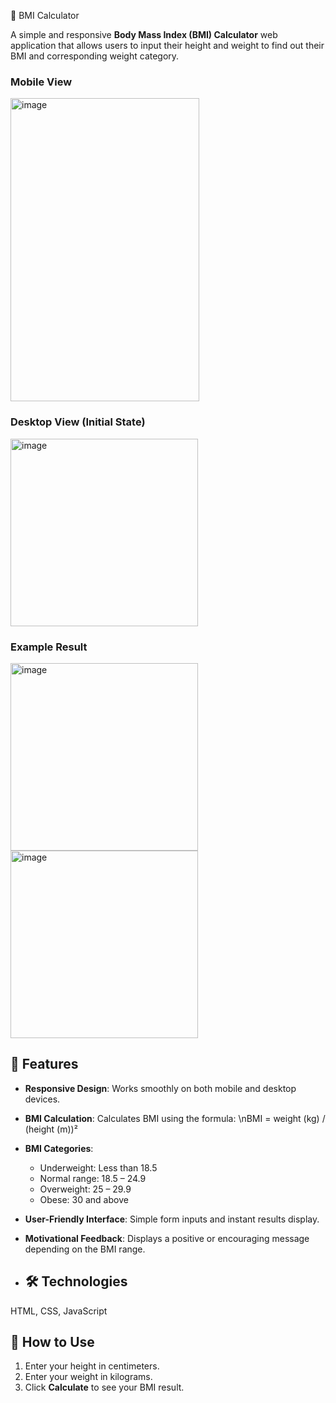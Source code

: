 💫 BMI Calculator

A simple and responsive **Body Mass Index (BMI) Calculator** web application that allows users to input their height and weight to find out their BMI and corresponding weight category.

### Mobile View
<img width="302" height="485" alt="image" src="https://github.com/user-attachments/assets/2b9bda5e-78e4-401e-91e6-e8c3a7042dbe" />


### Desktop View (Initial State)
<img width="300" height="300" alt="image" src="https://github.com/user-attachments/assets/0713ac14-00c0-40c0-81a6-1a7917d040e1" />


### Example Result

<img width="300" height="300" alt="image" src="https://github.com/user-attachments/assets/25b92797-fd8e-4ecf-922f-8f36c9b77e63" />

<img width="300" height="300" alt="image" src="https://github.com/user-attachments/assets/402d6cbf-c42b-4596-937a-534c0eaab96e" />

## 🚀 Features
- **Responsive Design**: Works smoothly on both mobile and desktop devices.
- **BMI Calculation**: Calculates BMI using the formula:
  \nBMI = weight (kg) / (height (m))²
- **BMI Categories**:
  - Underweight: Less than 18.5
  - Normal range: 18.5 – 24.9
  - Overweight: 25 – 29.9
  - Obese: 30 and above
- **User-Friendly Interface**: Simple form inputs and instant results display.
- **Motivational Feedback**: Displays a positive or encouraging message depending on the BMI range.

- ## 🛠️ Technologies
HTML, CSS, JavaScript

## 📏 How to Use
1. Enter your height in centimeters.
2. Enter your weight in kilograms.
3. Click **Calculate** to see your BMI result.
